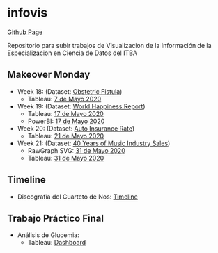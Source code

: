# infovis
[Github Page](https://sebiglesias.com.ar/infovis/)


Repositorio para subir trabajos de Visualizacion de la Información de la Especializacion en Ciencia de Datos del ITBA

## Makeover Monday

- Week 18: (Dataset: [Obstetric Fistula](https://data.world/makeovermonday/2020w18/workspace/file?filename=Core_data_VGE.xls))
  - Tableau: [7 de Mayo 2020](makeover/2020w18/tableau/20200507-Obstetric.html) 
- Week 19: (Dataset: [World Happiness Report](https://data.world/makeovermonday/2020w19-world-happiness-report-2020))
  - Tableau: [17 de Mayo 2020](makeover/2020w19/tableau/20200517-Happiness.html)
  - PowerBI: [17 de Mayo 2020](makeover/2020w19/powerbi/20200517-Happiness.html)
- Week 20: (Dataset: [Auto Insurance Rate](https://data.world/makeovermonday/2020w20))
  - Tableau: [21 de Mayo 2020](makeover/2020w20/tableau/2020w20-Car.html)
- Week 21: (Dataset: [40 Years of Music Industry Sales](https://data.world/makeovermonday/2020w21))
  - RawGraph SVG: [31 de Mayo 2020](makeover/2020w21/rawgraph/2020w21.html)
  - Tableau: [31 de Mayo 2020](makeover/2020w21/tableau/2020w21-Music.html)

## Timeline 

- Discografía del Cuarteto de Nos: [Timeline](timeline/cuarteto/discografia.html)

## Trabajo Práctico Final

- Análisis de Glucemia: 
  - Tableau: [Dashboard](tpfinal/tpfinal.html)

